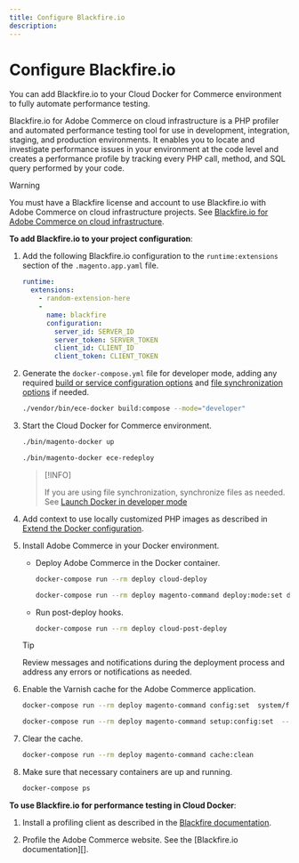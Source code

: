 ```yaml
---
title: Configure Blackfire.io
description:
---
```


# Configure Blackfire.io

You can add Blackfire.io to your Cloud Docker for Commerce environment to fully automate performance testing.

Blackfire.io for Adobe Commerce on cloud infrastructure is a PHP profiler and automated performance testing tool for use in development, integration, staging, and production environments. It enables you to locate and investigate performance issues in your environment at the code level and creates a performance profile by tracking every PHP call, method, and SQL query performed by your code.

>[!WARNING]
>
>You must have a Blackfire license and account to use Blackfire.io with Adobe Commerce on cloud infrastructure projects. See [Blackfire.io for Adobe Commerce on cloud infrastructure][].

**To add Blackfire.io to your project configuration**:

1. Add the following Blackfire.io configuration to the `runtime:extensions` section of the `.magento.app.yaml` file.

   ```yaml
   runtime:
     extensions:
       - random-extension-here
       -
         name: blackfire
         configuration:
           server_id: SERVER_ID
           server_token: SERVER_TOKEN
           client_id: CLIENT_ID
           client_token: CLIENT_TOKEN
   ```

1. Generate the `docker-compose.yml` file for developer mode, adding any required [build or service configuration options](docker-quick-reference.md) and [file synchronization options](synchronize-data.md#file-synchronization-options) if needed.

   ```bash
   ./vendor/bin/ece-docker build:compose --mode="developer"
   ```

1. Start the Cloud Docker for Commerce environment.

   ```bash
   ./bin/magento-docker up
   ```

   ```bash
   ./bin/magento-docker ece-redeploy
   ```

   >[!INFO]
   >
   >If you are using file synchronization, synchronize files as needed. See [Launch Docker in developer mode](developer-mode.md)

1. Add context to use locally customized PHP images as described in [Extend the Docker configuration](extend-docker-configuration.md).

1. Install Adobe Commerce in your Docker environment.

   -  Deploy Adobe Commerce in the Docker container.

      ```bash
      docker-compose run --rm deploy cloud-deploy
      ```

      ```bash
      docker-compose run --rm deploy magento-command deploy:mode:set developer
      ```

   -  Run post-deploy hooks.

      ```bash
      docker-compose run --rm deploy cloud-post-deploy
      ```

   >[!TIP]
   >
   >Review messages and notifications during the deployment process and address any errors or notifications as needed.

1. Enable the Varnish cache for the Adobe Commerce application.

   ```bash
   docker-compose run --rm deploy magento-command config:set  system/full_page_cache/caching_application 2 --lock-env
   ```

   ```bash
   docker-compose run --rm deploy magento-command setup:config:set  --http-cache-hosts=varnish
   ```

1. Clear the cache.

   ```bash
   docker-compose run --rm deploy magento-command cache:clean
   ```

1. Make sure that necessary containers are up and running.

   ```bash
   docker-compose ps
   ```

**To use Blackfire.io for performance testing in Cloud Docker**:

1. Install a profiling client as described in the [Blackfire documentation][].

1. Profile the Adobe Commerce website. See the [Blackfire.io documentation][].

<!--Link definitions-->

[Blackfire.io for Adobe Commerce on cloud infrastructure]: https://blackfire.io/magento
[Blackfire documentation]: https://support.blackfire.io/en/collections/145130-blackfire-on-magento-cloud.html
